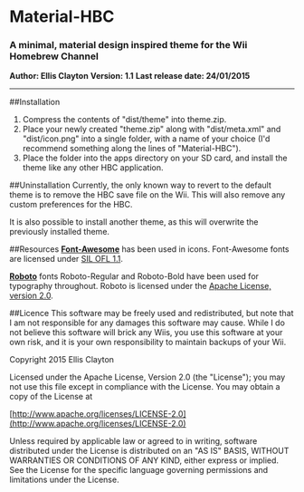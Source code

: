 # Material-HBC
### A minimal, material design inspired theme for the Wii Homebrew Channel
**Author: Ellis Clayton**
**Version: 1.1**
**Last release date: 24/01/2015**

----------


##Installation
1. Compress the contents of "dist/theme" into theme.zip. 
2. Place your newly created "theme.zip" along with "dist/meta.xml" and "dist/icon.png" into a single folder, with a name of your choice (I'd recommend something along the lines of "Material-HBC").
3. Place the folder into the apps directory on your SD card, and install the theme like any other HBC application.

##Uninstallation
Currently, the only known way to revert to the default theme is to remove the HBC save file on the Wii. This will also remove any custom preferences for the HBC. 

It is also possible to install another theme, as this will overwrite the previously installed theme.

##Resources
**[Font-Awesome](http://fortawesome.github.io/Font-Awesome/)** has been used in icons. Font-Awesome fonts are licensed under [SIL OFL 1.1](http://scripts.sil.org/OFL).

**[Roboto](http://www.google.com/fonts/specimen/Roboto)** fonts Roboto-Regular and Roboto-Bold have been used for typography throughout. Roboto is licensed under the [Apache License, version 2.0](http://www.apache.org/licenses/LICENSE-2.0.html).

##Licence
This software may be freely used and redistributed, but note that I am not responsible for any damages this software may cause. While I do not believe this software will brick any Wiis, you use this software at your own risk, and it is your own responsibility to maintain backups of your Wii.

Copyright 2015 Ellis Clayton

Licensed under the Apache License, Version 2.0 (the "License");
you may not use this file except in compliance with the License.
You may obtain a copy of the License at

  [http://www.apache.org/licenses/LICENSE-2.0](http://www.apache.org/licenses/LICENSE-2.0)

Unless required by applicable law or agreed to in writing, software
distributed under the License is distributed on an "AS IS" BASIS,
WITHOUT WARRANTIES OR CONDITIONS OF ANY KIND, either express or implied.
See the License for the specific language governing permissions and
limitations under the License.
